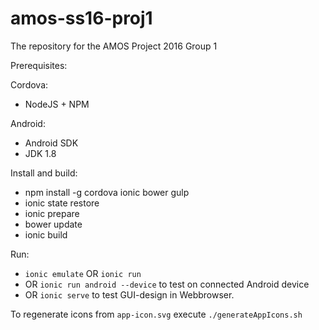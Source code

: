 # amos-ss16-proj1
The repository for the AMOS Project 2016 Group 1

Prerequisites:

Cordova:
- NodeJS + NPM

Android:
- Android SDK
- JDK 1.8

Install and build:

- npm install -g cordova ionic bower gulp
- ionic state restore
- ionic prepare
- bower update
- ionic build

Run:

- `ionic emulate` OR `ionic run`
- OR `ionic run android --device` to test on connected Android device
- OR `ionic serve` to test GUI-design in Webbrowser.


To regenerate icons from `app-icon.svg` execute `./generateAppIcons.sh`
